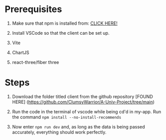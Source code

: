 # Prerequisites

1. Make sure that npm is installed from: [CLICK HERE!](https://docs.npmjs.com/downloading-and-installing-node-js-and-npm)

2. Install VSCode so that the client can be set up.

3. Vite

4. ChartJS

5. react-three/fiber three

# Steps

1. Download the folder titled client from the github repository [FOUND HERE] (https://github.com/ClumsyWarrior/A-Univ-Project/tree/main)

2. Run the code in the terminal of vscode while being cd'd in my-app. Run the command ```npm install --no-install-recommends```

3. Now enter ```npm run dev``` and, as long as the data is being passed accurately, everything should work perfectly.
